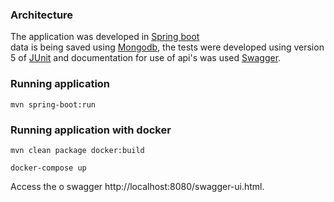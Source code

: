 ### Architecture

The application was developed in  [Spring boot](https://projects.spring.io/spring-boot/)  
data is being saved using [Mongodb](https://www.mongodb.com), 
the tests were developed using version 5 of  [JUnit](http://junit.org/junit5/) 
and documentation for use of api's was used [Swagger](https://swagger.io/).

### Running application

```
mvn spring-boot:run
```

### Running application with docker
```
mvn clean package docker:build
```
```
docker-compose up
```
Access the o swagger http://localhost:8080/swagger-ui.html.